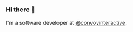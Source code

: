 ### Hi there 👋

I'm a software developer at [@convoyinteractive](https://github.com/convoyinteractive).

